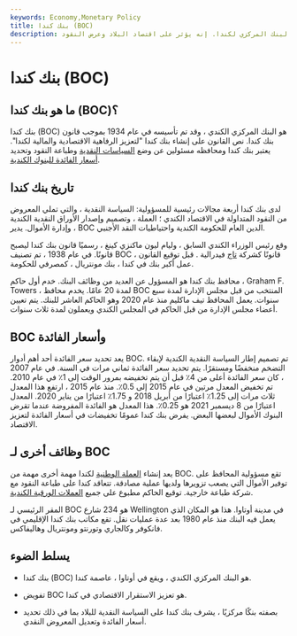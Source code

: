 ```yaml
---
keywords: Economy,Monetary Policy
title: بنك كندا (BOC)
description: بنك كندا هو البنك المركزي لكندا. إنه يؤثر على اقتصاد البلاد وعرض النقود.
---
```


# بنك كندا (BOC)
## ما هو بنك كندا (BOC)؟

بنك كندا (BOC) هو البنك المركزي الكندي ، وقد تم تأسيسه في عام 1934 بموجب قانون بنك كندا. نص القانون على إنشاء بنك كندا "لتعزيز الرفاهية الاقتصادية والمالية لكندا". يعتبر بنك كندا ومحافظه مسئولين عن وضع [السياسات النقدية](/monetarypolicy) وطباعة النقود وتحديد [أسعار الفائدة للبنوك الكندية](/interestrate).

## تاريخ بنك كندا

لدى بنك كندا أربعة مجالات رئيسية للمسؤولية: السياسة النقدية ، والتي تملي المعروض من النقود المتداولة في الاقتصاد الكندي ؛ العملة ، وتصميم وإصدار الأوراق النقدية الكندية ، وإدارة الأموال. يدير BOC الدين العام للحكومة الكندية واحتياطيات النقد الأجنبي.

وقع رئيس الوزراء الكندي السابق ، وليام ليون ماكنزي كينغ ، رسميًا قانون بنك كندا ليصبح قانونًا. في عام 1938 ، تم تصنيف BOC قانونًا كشركة [تاج](/crowncorporation) فيدرالية . قبل توقيع القانون ، عمل أكبر بنك في كندا ، بنك مونتريال ، كمصرفي للحكومة.

محافظ بنك كندا هو المسؤول عن العديد من وظائف البنك. خدم أول حاكم ، Graham F. Towers ، لمدة 20 عامًا. يخدم محافظ BOC المنتخب من قبل مجلس الإدارة لمدة سبع سنوات. يعمل المحافظ تيف ماكليم منذ عام 2020 وهو الحاكم العاشر للبنك. يتم تعيين أعضاء مجلس الإدارة من قبل الحاكم في المجلس الكندي ويعملون لمدة ثلاث سنوات.

## BOC وأسعار الفائدة

يعد تحديد سعر الفائدة أحد أهم أدوار BOC. تم تصميم إطار السياسة النقدية الكندية لإبقاء التضخم منخفضًا ومستقرًا. يتم تحديد سعر الفائدة ثماني مرات في السنة. في عام 2007 ، كان سعر الفائدة أعلى من 4٪ قبل أن يتم تخفيضه بمرور الوقت إلى 1٪ في عام 2010. تم تخفيض المعدل مرتين في عام 2015 إلى 0.5٪. منذ عام 2015 ، ارتفع هذا المعدل ثلاث مرات إلى 1.25٪ اعتبارًا من أبريل 2018 و 1.75٪ اعتبارًا من يناير 2020. المعدل اعتبارًا من 8 ديسمبر 2021 هو 0.25٪. هذا المعدل هو الفائدة المفروضة عندما تقرض البنوك الأموال لبعضها البعض. يفرض بنك كندا عمومًا تخفيضات في أسعار الفائدة لتعزيز الاقتصاد.

## وظائف أخرى لـ BOC

يعد إنشاء [العملة الوطنية](/national-currency) لكندا مهمة أخرى مهمة من BOC. تقع مسؤولية المحافظ على توفير الأموال التي يصعب تزويرها ولديها عملية مصادقة. تتعاقد كندا على طباعة النقود مع شركة طباعة خارجية. توقيع الحاكم مطبوع على جميع [العملات الورقية الكندية](/paper_money).

المقر الرئيسي لـ BOC هو 234 شارع Wellington في مدينة أوتاوا. هذا هو المكان الذي يعمل فيه البنك منذ عام 1980 بعد عدة عمليات نقل. تقع مكاتب بنك كندا الإقليمي في فانكوفر وكالجاري وتورنتو ومونتريال وهاليفاكس.

## يسلط الضوء

- بنك كندا (BOC) هو البنك المركزي الكندي ، ويقع في أوتاوا ، عاصمة كندا.

- تفويض BOC هو تعزيز الاستقرار الاقتصادي في كندا.

- بصفته بنكًا مركزيًا ، يشرف بنك كندا على السياسة النقدية للبلاد بما في ذلك تحديد أسعار الفائدة وتعديل المعروض النقدي.

